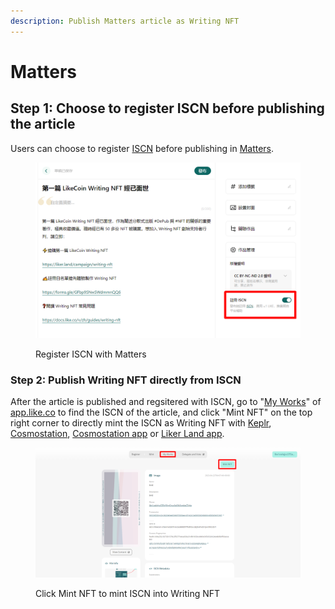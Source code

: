 ```yaml
---
description: Publish Matters article as Writing NFT
---
```


# Matters

## Step 1: Choose to register ISCN before publishing the article

Users can choose to register [ISCN](../../what-is-iscn/) before publishing in [Matters](../../../user-guide/creator/matters.md).

<figure><img src="../../../.gitbook/assets/NFT Portal ISCN 1.png" alt=""><figcaption><p>Register ISCN with Matters</p></figcaption></figure>

### Step 2: Publish Writing NFT directly from ISCN

After the article is published and regsitered with ISCN, go to "[My Works](https://app.like.co/works)" of [app.like.co](https://app.like.co/) to find the ISCN of the article, and click "Mint NFT" on the top right corner to directly mint the ISCN as Writing NFT with  [Keplr](keplr.md), [Cosmostation](cosmostation-app.md), [Cosmostation app](cosmostation-app.md) or [Liker Land app](liker-land-app.md).

<figure><img src="../../../.gitbook/assets/NFT Portal ISCN 4.png" alt=""><figcaption><p>Click Mint NFT to mint ISCN into Writing NFT</p></figcaption></figure>
